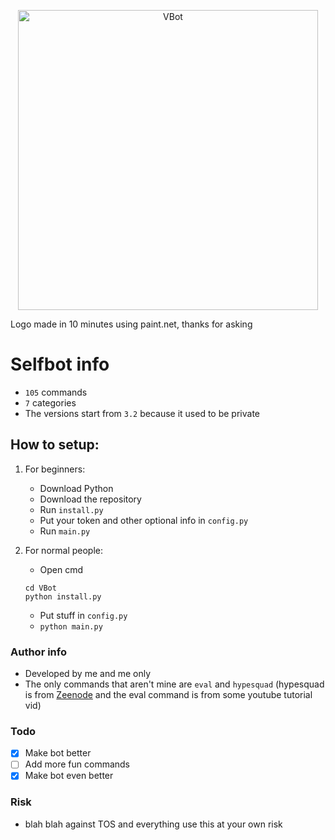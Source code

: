 <p align="center">
    <img width="480px" height="auto" src="https://media.discordapp.net/attachments/980945786051362848/1099436881055338536/vbot.jpg?width=557&height=418" align="center" alt="VBot" />
    
Logo made in 10 minutes using paint.net, thanks for asking

# Selfbot info
- `105` commands
- `7` categories
- The versions start from `3.2` because it used to be private

## How to setup:
1. For beginners:
    - Download Python
    - Download the repository
    - Run `install.py`
    - Put your token and other optional info in `config.py`
    - Run `main.py`

2. For normal people:
    - Open cmd
    ```git clone https://github.com/vined-underscore/VBot.git
    cd VBot
    python install.py
    ```
    - Put stuff in `config.py`
    - `python main.py`

### Author info
- Developed by me and me only
- The only commands that aren't mine are `eval` and `hypesquad` (hypesquad is from [Zeenode](https://github.com/zeenode/selfbot) and the eval command is from some youtube tutorial vid)
    
### Todo
- [x] Make bot better
- [ ] Add more fun commands
- [x] Make bot even better
    
### Risk
- blah blah against TOS and everything use this at your own risk
